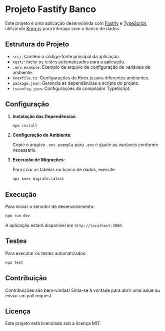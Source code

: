 # Projeto Fastify Banco

Este projeto é uma aplicação desenvolvida com [Fastify](https://www.fastify.io/) e [TypeScript](https://www.typescriptlang.org/), utilizando [Knex.js](http://knexjs.org/) para interagir com o banco de dados.

## Estrutura do Projeto

- `src/`: Contém o código-fonte principal da aplicação.
- `test/`: Inclui os testes automatizados para a aplicação.
- `.env.example`: Exemplo de arquivo de configuração de variáveis de ambiente.
- `knexfile.ts`: Configurações do Knex.js para diferentes ambientes.
- `package.json`: Gerencia as dependências e scripts do projeto.
- `tsconfig.json`: Configurações do compilador TypeScript.

## Configuração

1. **Instalação das Dependências**:

   ```bash
   npm install
   ```

2. **Configuração do Ambiente**:

   Copie o arquivo `.env.example` para `.env` e ajuste as variáveis conforme necessário.

3. **Execução de Migrações**:

   Para criar as tabelas no banco de dados, execute:

   ```bash
   npx knex migrate:latest
   ```

## Execução

Para iniciar o servidor de desenvolvimento:

```bash
npm run dev
```

A aplicação estará disponível em `http://localhost:3000`.

## Testes

Para executar os testes automatizados:

```bash
npm test
```

## Contribuição

Contribuições são bem-vindas! Sinta-se à vontade para abrir uma issue ou enviar um pull request.

## Licença

Este projeto está licenciado sob a licença MIT.